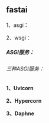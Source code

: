## fastai

1、asgi：

2、wsgi：



##### ASGI服务：

###### 三种ASGI服务：

**1、Uvicorn**

**2、Hypercorn**

**3、Daphne**